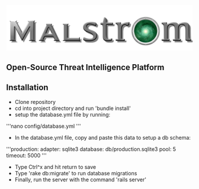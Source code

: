 ![alt tag](app/assets/images/Malstrom.png)  

Open-Source Threat Intelligence Platform
---------

Installation
---------
* Clone repository
* cd into project directory and run 'bundle install'
* setup the database.yml file by running:

'''nano config/database.yml
'''	
  
* In the database.yml file, copy and paste this data to setup a db schema:

'''production:
    adapter: sqlite3
    database: db/production.sqlite3
    pool: 5
    timeout: 5000
''' 
* Type Ctrl^x and hit return to save
* Type 'rake db:migrate' to run database migrations
* Finally, run the server with the command 'rails server'